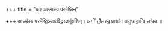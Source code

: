 +++
title = "०२ आज्यस्य परमेष्ठिन्"

+++
आज्य॑स्य परमेष्ठि॒ञ्जात॑वेद॒स्तनू॑वशिन्। अग्ने॑ तौ॒लस्य॒ प्राशा॑न यातु॒धाना॒न्वि ला॑पय ॥